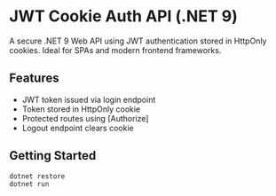 # JWT Cookie Auth API (.NET 9)

A secure .NET 9 Web API using JWT authentication stored in HttpOnly cookies. Ideal for SPAs and modern frontend frameworks.

## Features
- JWT token issued via login endpoint
- Token stored in HttpOnly cookie
- Protected routes using [Authorize]
- Logout endpoint clears cookie

## Getting Started
```bash
dotnet restore
dotnet run
